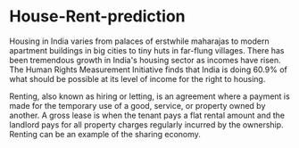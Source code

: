 # House-Rent-prediction
Housing in India varies from palaces of erstwhile maharajas to modern apartment buildings in big cities to tiny huts in far-flung villages.
There has been tremendous growth in India's housing sector as incomes have risen. 
The Human Rights Measurement Initiative finds that India is doing 60.9% of what should be possible at its level of income for the right to housing.

Renting, also known as hiring or letting, is an agreement where a payment is made for the temporary use of a good, service, or property owned by another. 
A gross lease is when the tenant pays a flat rental amount and the landlord pays for all property charges regularly incurred by the ownership. 
Renting can be an example of the sharing economy.

